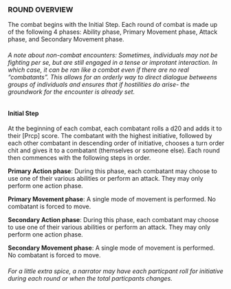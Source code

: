 ### ROUND OVERVIEW

The combat begins with the Initial Step. Each round of combat is made up of the following 4 phases: Ability phase, Primary Movement phase, Attack phase, and Secondary Movement phase.

###### *A note about non-combat encounters*: Sometimes, individuals may not be fighting per se, but are still engaged in a tense or improtant interaction. In which case, it can be ran like a combat even if there are no real “combatants”. This allows for an orderly way to direct dialogue betweens groups of individuals and ensures that if hostilities do arise- the groundwork for the encounter is already set.

#### Initial Step

At the beginning of each combat, each combatant rolls a d20 and adds it to their [Prcp] score. The combatant with the highest initiative, followed by each other combatant in descending order of initiative, chooses a turn order chit and gives it to a combatant (themselves or someone else). Each round then commences with the following steps in order.

 **Primary Action phase**: During this phase, each combatant may choose to use one of their various abilities or perform an attack. They may only perform one action phase.

 **Primary Movement phase**: A single mode of movement is performed. No combatant is forced to move.

 **Secondary Action phase**: During this phase, each combatant may choose to use one of their various abilities or perform an attack. They may only perform one action phase.

 **Secondary Movement phase**: A single mode of movement is performed. No combatant is forced to move.

 ###### For a little extra spice, a narrator may have each particpant roll for initiative during each round or when the total particpants changes. 
